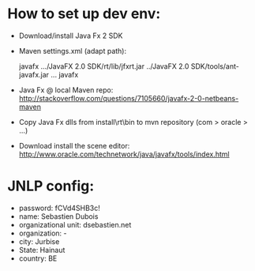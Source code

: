 # How to set up dev env:
* Download/install Java Fx 2 SDK
* Maven settings.xml (adapt path):

	 <profile>
      <id>javafx</id>
      <properties>
        <javafx.rt.jar>.../JavaFX 2.0 SDK/rt/lib/jfxrt.jar</javafx.rt.jar>
        <ant.javafx.jar>../JavaFX 2.0 SDK/tools/ant-javafx.jar</ant.javafx.jar>
      </properties>
    </profile>

	</profiles>
	<activeProfiles>
		...
		<activeProfile>javafx</activeProfile>
	</activeProfiles>

* Java Fx @ local Maven repo: http://stackoverflow.com/questions/7105660/javafx-2-0-netbeans-maven
* Copy Java Fx dlls from install\rt\bin to mvn repository (com > oracle > ...)
* Download install the scene editor: http://www.oracle.com/technetwork/java/javafx/tools/index.html

# JNLP config:
* password: fCVd4SHB3c!
* name: Sebastien Dubois
* organizational unit: dsebastien.net
* organization: -
* city: Jurbise
* State: Hainaut
* country: BE
